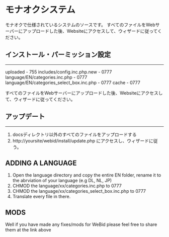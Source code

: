 # モナオクシステム
モナオクで仕様されているシステムのソースです。
すべてのファイルをWebサーバーにアップロードした後、Websiteにアクセスして、ウィザードに従ってください。

## インストール・パーミッション設定
--------------------------------------------------------
uploaded - 755
includes/config.inc.php.new - 0777
language/EN/categories.inc.php - 0777
language/EN/categories_select_box.inc.php - 0777
cache - 0777

すべてのファイルをWebサーバーにアップロードした後、Websiteにアクセスして、ウィザードに従ってください。

## アップデート
--------------------------------------------------------
1. docsディレクトリ以外のすべてのファイルをアップロードする
2. http://yoursite/webid/install/update.php にアクセスし、ウィザードに従う。

ADDING A LANGUAGE
--------------------------------------------------------
1. Open the language directory and copy the entire EN folder, rename it to the abrviation of your language (e.g DL, NL, JP)
2. CHMOD the language/xx/categories.inc.php to 0777
3. CHMOD the language/xx/categories_select_box.inc.php to 0777
4. Translate every file in there.

MODS
--------------------------------------------------------
Well if you have made any fixes/mods for WeBid please feel free to share them at the link above